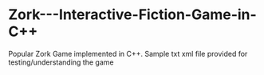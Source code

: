 # Zork---Interactive-Fiction-Game-in-C++
Popular Zork Game implemented in C++. Sample txt xml file provided for testing/understanding the game
